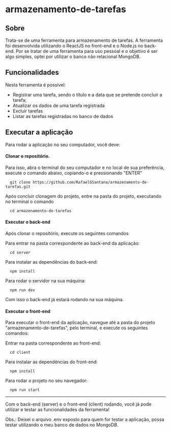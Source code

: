 # armazenamento-de-tarefas

## Sobre

Trata-se de uma ferramenta para armazenamento de tarefas. A ferramenta foi desenvolvida utilizando o ReactJS no front-end e o Node.js no back-end.
Por se tratar de uma ferramenta para uso pessoal e o objetivo é ser algo simples, optei por utilizar o banco não relacional MongoDB.

## Funcionalidades

Nesta ferramenta é possivel:
  - Registrar uma tarefa, sendo o título e a data que se pretende concluir a tarefa;
  - Atualizar os dados de uma tarefa registrada
  - Excluir tarefas
  - Listar as tarefas registradas no banco de dados

## Executar a aplicação

Para rodar a aplicação no seu computador, você deve:

#### Clonar o repositório.

Para isso, abra o terminal do seu computador e no local de sua preferência, execute o comando abaixo, copiando-o e pressionando "ENTER"
```
  git clone https://github.com/RafaelGSantana/armazenamento-de-tarefas.git
```

Após concluir clonagem do projeto, entre na pasta do projeto, executando no terminal o comando
```
  cd armazenamento-de-tarefas
```

#### Executar o back-end

Após clonar o repositório, execute os seguintes comandos

Para entrar na pasta correspondente ao back-end da aplicação:
```
  cd server 
```

Para instalar as dependências do back-end:
```
  npm install
```

Para rodar o servidor na sua máquina:
```
  npm run dev
```

Com isso o back-end já estará rodando na sua máquina.

#### Executar o front-end

Para executar o front-end da aplicação, navegue até a pasta do projeto "armazenamento-de-tarefas", pelo terminal, e execute os seguintes comandos:

Entrar na pasta correspondente ao front-end:
```
  cd client
```
Para instalar as dependências do front-end:
```
  npm install
```

Para rodar o projeto no seu navegador:
```
  npm run start
```
---

Com o back-end (server) e o front-end (client) rodando, você já pode utilizar e testar as funcionalidades da ferramenta!


Obs.: Deixei o arquivo .env exposto para quem for testar a aplicação, possa testar utilizando o meu banco de dados no MongoDB.




